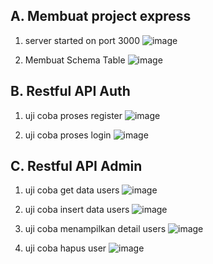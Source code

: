 A. Membuat project express
-
1. server started on port 3000
![image](https://github.com/user-attachments/assets/ec48d9bd-f04e-4638-8d6d-129df31e1542)

2. Membuat Schema Table
![image](https://github.com/user-attachments/assets/a5baf205-e8b0-4831-8332-7eb8b4e3c907)

B. Restful API Auth
-
1. uji coba proses register
![image](https://github.com/user-attachments/assets/bb28e30d-9c51-4f2f-8b85-ddf7ff968b69)

2. uji coba proses login
![image](https://github.com/user-attachments/assets/156e68c4-782e-4498-b54b-0c8dd6a590da)

C. Restful API Admin
-
1. uji coba get data users
![image](https://github.com/user-attachments/assets/25e7ade1-ecc9-4391-96a2-eec2aef6404a)

2. uji coba insert data users
![image](https://github.com/user-attachments/assets/d774b473-989a-4494-a76c-5bbd5b36fa9d)

3. uji coba menampilkan detail users
![image](https://github.com/user-attachments/assets/5dceb0b4-a858-442a-b359-1252cefbbdf6)

4. uji coba hapus user
![image](https://github.com/user-attachments/assets/0ba1f026-92b3-467a-a572-22c5c102afd8)

